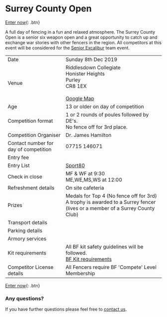 # Surrey County Open
 
[Enter now](https://bf.sport80.com){: .btn} 

A full day of fencing in a fun and relaxed atmosphere. The Surrey County Open is a senior six weapon open and a great opportunity to catch up and exchange war stories with other fencers in the region. All competitors at this event will be considered for the [Senior Excalibur](./senior_excalibur) team event.  

| | |
|-|-|
|Date|Sunday 8th Dec 2019
|Venue|Riddlesdown Collegiate<br/>Honister Heights<br/>Purley<br/>CR8 1EX<br/><br/>[Google Map](https://www.google.com/maps/place/Riddlesdown+Collegiate/@51.3257279,-0.087598,15z/data=!4m5!3m4!1s0x0:0x17d08bd5891ec11e!8m2!3d51.3257279!4d-0.087598)
|Age| 13 or older on day of competition
|Competition format|1 or 2 rounds of poules followed by DE's.<br/>No fence off for 3rd place.|
|Competition Organiser|Dr. James Hamilton
|Contact number for day of competition|07715 146071
|Entry fee|
|Entry List|[Sport80](https://bf.sport80.com/events)
Check in close|MF & WF at 9:30<br/>ME,WE,MS,WS at 12:00
|Refreshment details|On site cafeteria
|Prizes| Medals for Top 4 (No fence off for 3rd)<br/>A trophy is awarded to a Surrey fencer (lives or a member of a Surrey County Club)|
|Transport details|
|Parking details|
|Armory services|
|Kit requirements|All BF kit safety guidelines will be followed.<br/>[BF Kit requirements](http://britishfencing.com/uploads/files/jan18_approved_safety_guidelines.pdf)
|Competitor License details|All Fencers require BF 'Compete' Level Membership

[Enter now](https://bf.sport80.com){: .btn}

### Any questions?
If you have further questions please feel free to [contact us](./contact).
